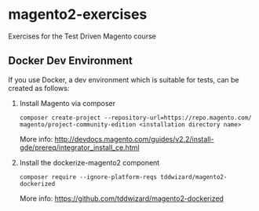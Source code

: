 # magento2-exercises
Exercises for the Test Driven Magento course

## Docker Dev Environment

If you use Docker, a dev environment which is suitable for tests, can be created as follows:

1. Install Magento via composer

       composer create-project --repository-url=https://repo.magento.com/ magento/project-community-edition <installation directory name>
       
   More info: http://devdocs.magento.com/guides/v2.2/install-gde/prereq/integrator_install_ce.html

2. Install the dockerize-magento2 component

       composer require --ignore-platform-reqs tddwizard/magento2-dockerized

    More info: https://github.com/tddwizard/magento2-dockerized

